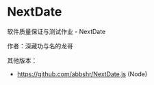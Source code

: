 # NextDate

软件质量保证与测试作业 - NextDate

作者：深藏功与名的龙哥

其他版本：

* https://github.com/abbshr/NextDate.js (Node)
